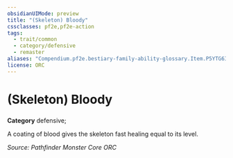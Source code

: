 ```yaml
---
obsidianUIMode: preview
title: "(Skeleton) Bloody"
cssclasses: pf2e,pf2e-action
tags:
  - trait/common
  - category/defensive
  - remaster
aliases: "Compendium.pf2e.bestiary-family-ability-glossary.Item.P5YTG6I8ci4lwhZ1"
license: ORC
---
```

# (Skeleton) Bloody

### 

**Category** defensive; 




A coating of blood gives the skeleton fast healing equal to its level.

*Source: Pathfinder Monster Core*
*ORC*